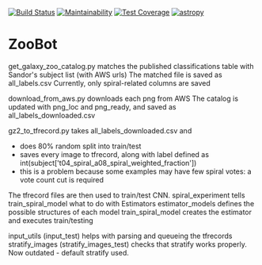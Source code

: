[![Build Status](https://travis-ci.org/RustyPanda/zoobot.svg?branch=master)](https://travis-ci.org/RustyPanda/zoobot)
[![Maintainability](https://api.codeclimate.com/v1/badges/dcd9b142609237a90574/maintainability)](https://codeclimate.com/github/RustyPanda/zoobot/maintainability)
[![Test Coverage](https://api.codeclimate.com/v1/badges/dcd9b142609237a90574/test_coverage)](https://codeclimate.com/github/RustyPanda/zoobot/test_coverage)
[![astropy](http://img.shields.io/badge/powered%20by-AstroPy-orange.svg?style=flat)](http://www.astropy.org/)

# ZooBot

get_galaxy_zoo_catalog.py matches the published classifications table with Sandor's subject list (with AWS urls)
The matched file is saved as all_labels.csv
Currently, only spiral-related columns are saved

download_from_aws.py downloads each png from AWS
The catalog is updated with png_loc and png_ready, and saved as all_labels_downloaded.csv

gz2_to_tfrecord.py takes all_labels_downloaded.csv and
- does 80% random split into train/test 
- saves every image to tfrecord, along with label defined as int(subject['t04_spiral_a08_spiral_weighted_fraction'])
- this is a problem because some examples may have few spiral votes: a vote count cut is required

The tfrecord files are then used to train/test CNN.
spiral_experiment tells train_spiral_model what to do with Estimators
estimator_models defines the possible structures of each model
train_spiral_model creates the estimator and executes train/testing

input_utils (input_test) helps with parsing and queueing the tfrecords
stratify_images (stratify_images_test) checks that stratify works properly. Now outdated - default stratify used.
